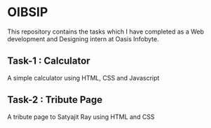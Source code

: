 # OIBSIP
This repository contains the tasks which I have completed as a Web development and Designing intern at Oasis Infobyte.

## Task-1 : Calculator
A simple calculator using HTML, CSS and Javascript

## Task-2 : Tribute Page 
A tribute page to Satyajit Ray using HTML and CSS
